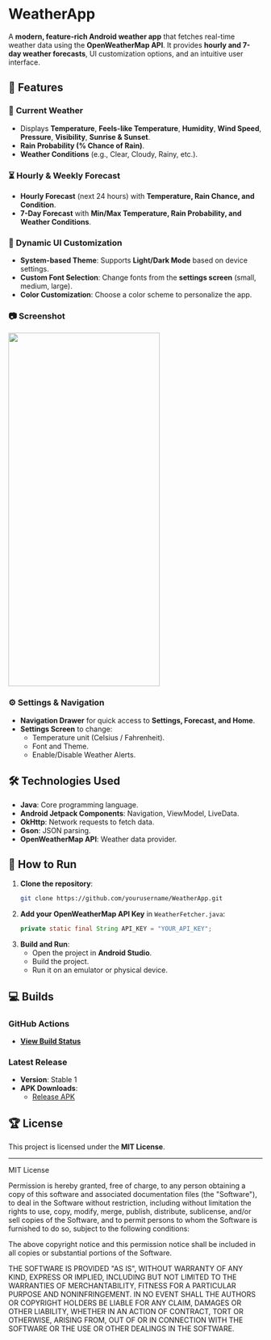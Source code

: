 # WeatherApp

A **modern, feature-rich Android weather app** that fetches real-time weather data using the **OpenWeatherMap API**. It provides **hourly and 7-day weather forecasts**, UI customization options, and an intuitive user interface.

## 🌟 Features

### 🏩 **Current Weather**
- Displays **Temperature**, **Feels-like Temperature**, **Humidity**, **Wind Speed**, **Pressure**, **Visibility**, **Sunrise & Sunset**.
- **Rain Probability (% Chance of Rain)**.
- **Weather Conditions** (e.g., Clear, Cloudy, Rainy, etc.).

### ⏳ **Hourly & Weekly Forecast**
- **Hourly Forecast** (next 24 hours) with **Temperature, Rain Chance, and Condition**.
- **7-Day Forecast** with **Min/Max Temperature, Rain Probability, and Weather Conditions**.

### 🎨 **Dynamic UI Customization**
- **System-based Theme**: Supports **Light/Dark Mode** based on device settings.
- **Custom Font Selection**: Change fonts from the **settings screen** (small, medium, large).
- **Color Customization**: Choose a color scheme to personalize the app.

### 📷 **Screenshot**
<img src="https://github.com/user-attachments/assets/3fd36d08-6604-4ddd-998f-d70cda0f805a" width="300" height="700">

### ⚙️ **Settings & Navigation**
- **Navigation Drawer** for quick access to **Settings, Forecast, and Home**.
- **Settings Screen** to change:
    - Temperature unit (Celsius / Fahrenheit).
    - Font and Theme.
    - Enable/Disable Weather Alerts.

## 🛠️ **Technologies Used**
- **Java**: Core programming language.
- **Android Jetpack Components**: Navigation, ViewModel, LiveData.
- **OkHttp**: Network requests to fetch data.
- **Gson**: JSON parsing.
- **OpenWeatherMap API**: Weather data provider.

## 🚀 **How to Run**
1. **Clone the repository**:
   ```bash
   git clone https://github.com/yourusername/WeatherApp.git
   ```
2. **Add your OpenWeatherMap API Key** in `WeatherFetcher.java`:
   ```java
   private static final String API_KEY = "YOUR_API_KEY";
   ```
3. **Build and Run**:
    - Open the project in **Android Studio**.
    - Build the project.
    - Run it on an emulator or physical device.
  

## 💻 Builds
### GitHub Actions
- **[View Build Status](https://github.com/Siddhesh2377/WeatherApp/actions)**

### Latest Release
- **Version**: Stable 1
- **APK Downloads**:
    - [Release APK](https://github.com/Siddhesh2377/WeatherApp/releases/tag/Releasee)

## 🏆 License
This project is licensed under the **MIT License**.

---

MIT License

Permission is hereby granted, free of charge, to any person obtaining a copy
of this software and associated documentation files (the "Software"), to deal
in the Software without restriction, including without limitation the rights
to use, copy, modify, merge, publish, distribute, sublicense, and/or sell
copies of the Software, and to permit persons to whom the Software is
furnished to do so, subject to the following conditions:

The above copyright notice and this permission notice shall be included in all
copies or substantial portions of the Software.

THE SOFTWARE IS PROVIDED "AS IS", WITHOUT WARRANTY OF ANY KIND, EXPRESS OR
IMPLIED, INCLUDING BUT NOT LIMITED TO THE WARRANTIES OF MERCHANTABILITY,
FITNESS FOR A PARTICULAR PURPOSE AND NONINFRINGEMENT. IN NO EVENT SHALL THE
AUTHORS OR COPYRIGHT HOLDERS BE LIABLE FOR ANY CLAIM, DAMAGES OR OTHER
LIABILITY, WHETHER IN AN ACTION OF CONTRACT, TORT OR OTHERWISE, ARISING FROM,
OUT OF OR IN CONNECTION WITH THE SOFTWARE OR THE USE OR OTHER DEALINGS IN THE
SOFTWARE.
